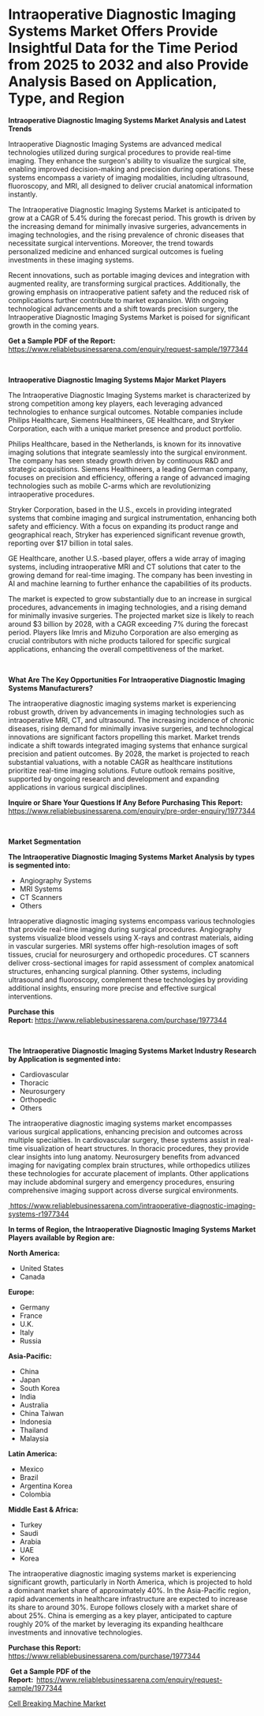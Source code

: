 <p><h1>Intraoperative Diagnostic Imaging Systems Market Offers Provide Insightful Data for the Time Period from 2025 to 2032 and also Provide Analysis Based on Application, Type, and Region</h1></p><p><strong>Intraoperative Diagnostic Imaging Systems Market Analysis and Latest Trends</strong></p>
<p><p>Intraoperative Diagnostic Imaging Systems are advanced medical technologies utilized during surgical procedures to provide real-time imaging. They enhance the surgeon's ability to visualize the surgical site, enabling improved decision-making and precision during operations. These systems encompass a variety of imaging modalities, including ultrasound, fluoroscopy, and MRI, all designed to deliver crucial anatomical information instantly.</p><p>The Intraoperative Diagnostic Imaging Systems Market is anticipated to grow at a CAGR of 5.4% during the forecast period. This growth is driven by the increasing demand for minimally invasive surgeries, advancements in imaging technologies, and the rising prevalence of chronic diseases that necessitate surgical interventions. Moreover, the trend towards personalized medicine and enhanced surgical outcomes is fueling investments in these imaging systems.</p><p>Recent innovations, such as portable imaging devices and integration with augmented reality, are transforming surgical practices. Additionally, the growing emphasis on intraoperative patient safety and the reduced risk of complications further contribute to market expansion. With ongoing technological advancements and a shift towards precision surgery, the Intraoperative Diagnostic Imaging Systems Market is poised for significant growth in the coming years.</p></p>
<p><strong>Get a Sample PDF of the Report:&nbsp;</strong> <a href="https://www.reliablebusinessarena.com/enquiry/request-sample/1977344?utm_campaign=2518&utm_medium=2&utm_source=Github&utm_content=ia&utm_term=05032025&utm_id=intraoperative-diagnostic-imaging-systems">https://www.reliablebusinessarena.com/enquiry/request-sample/1977344</a></p>
<p>&nbsp;</p>
<p><strong>Intraoperative Diagnostic Imaging Systems Major Market Players</strong></p>
<p><p>The Intraoperative Diagnostic Imaging Systems market is characterized by strong competition among key players, each leveraging advanced technologies to enhance surgical outcomes. Notable companies include Philips Healthcare, Siemens Healthineers, GE Healthcare, and Stryker Corporation, each with a unique market presence and product portfolio.</p><p>Philips Healthcare, based in the Netherlands, is known for its innovative imaging solutions that integrate seamlessly into the surgical environment. The company has seen steady growth driven by continuous R&D and strategic acquisitions. Siemens Healthineers, a leading German company, focuses on precision and efficiency, offering a range of advanced imaging technologies such as mobile C-arms which are revolutionizing intraoperative procedures.</p><p>Stryker Corporation, based in the U.S., excels in providing integrated systems that combine imaging and surgical instrumentation, enhancing both safety and efficiency. With a focus on expanding its product range and geographical reach, Stryker has experienced significant revenue growth, reporting over $17 billion in total sales.</p><p>GE Healthcare, another U.S.-based player, offers a wide array of imaging systems, including intraoperative MRI and CT solutions that cater to the growing demand for real-time imaging. The company has been investing in AI and machine learning to further enhance the capabilities of its products.</p><p>The market is expected to grow substantially due to an increase in surgical procedures, advancements in imaging technologies, and a rising demand for minimally invasive surgeries. The projected market size is likely to reach around $3 billion by 2028, with a CAGR exceeding 7% during the forecast period. Players like Imris and Mizuho Corporation are also emerging as crucial contributors with niche products tailored for specific surgical applications, enhancing the overall competitiveness of the market.</p></p>
<p>&nbsp;</p>
<p><strong>What Are The Key Opportunities For Intraoperative Diagnostic Imaging Systems Manufacturers?</strong></p>
<p><p>The intraoperative diagnostic imaging systems market is experiencing robust growth, driven by advancements in imaging technologies such as intraoperative MRI, CT, and ultrasound. The increasing incidence of chronic diseases, rising demand for minimally invasive surgeries, and technological innovations are significant factors propelling this market. Market trends indicate a shift towards integrated imaging systems that enhance surgical precision and patient outcomes. By 2028, the market is projected to reach substantial valuations, with a notable CAGR as healthcare institutions prioritize real-time imaging solutions. Future outlook remains positive, supported by ongoing research and development and expanding applications in various surgical disciplines.</p></p>
<p><strong>Inquire or Share Your Questions If Any Before Purchasing This Report:</strong> <a href="https://www.reliablebusinessarena.com/enquiry/pre-order-enquiry/1977344?utm_campaign=2518&utm_medium=2&utm_source=Github&utm_content=ia&utm_term=05032025&utm_id=intraoperative-diagnostic-imaging-systems">https://www.reliablebusinessarena.com/enquiry/pre-order-enquiry/1977344</a></p>
<p>&nbsp;</p>
<p><strong>Market Segmentation</strong></p>
<p><strong>The Intraoperative Diagnostic Imaging Systems Market Analysis by types is segmented into:</strong></p>
<p><ul><li>Angiography Systems</li><li>MRI Systems</li><li>CT Scanners</li><li>Others</li></ul></p>
<p><p>Intraoperative diagnostic imaging systems encompass various technologies that provide real-time imaging during surgical procedures. Angiography systems visualize blood vessels using X-rays and contrast materials, aiding in vascular surgeries. MRI systems offer high-resolution images of soft tissues, crucial for neurosurgery and orthopedic procedures. CT scanners deliver cross-sectional images for rapid assessment of complex anatomical structures, enhancing surgical planning. Other systems, including ultrasound and fluoroscopy, complement these technologies by providing additional insights, ensuring more precise and effective surgical interventions.</p></p>
<p><strong>Purchase this Report:&nbsp;</strong><a href="https://www.reliablebusinessarena.com/purchase/1977344?utm_campaign=2518&utm_medium=2&utm_source=Github&utm_content=ia&utm_term=05032025&utm_id=intraoperative-diagnostic-imaging-systems">https://www.reliablebusinessarena.com/purchase/1977344</a></p>
<p>&nbsp;</p>
<p><strong>The Intraoperative Diagnostic Imaging Systems Market Industry Research by Application is segmented into:</strong></p>
<p><ul><li>Cardiovascular</li><li>Thoracic</li><li>Neurosurgery</li><li>Orthopedic</li><li>Others</li></ul></p>
<p><p>The intraoperative diagnostic imaging systems market encompasses various surgical applications, enhancing precision and outcomes across multiple specialties. In cardiovascular surgery, these systems assist in real-time visualization of heart structures. In thoracic procedures, they provide clear insights into lung anatomy. Neurosurgery benefits from advanced imaging for navigating complex brain structures, while orthopedics utilizes these technologies for accurate placement of implants. Other applications may include abdominal surgery and emergency procedures, ensuring comprehensive imaging support across diverse surgical environments.</p></p>
<p><a href="https://www.reliablebusinessarena.com/intraoperative-diagnostic-imaging-systems-r1977344?utm_campaign=2518&utm_medium=2&utm_source=Github&utm_content=ia&utm_term=05032025&utm_id=intraoperative-diagnostic-imaging-systems">&nbsp;https://www.reliablebusinessarena.com/intraoperative-diagnostic-imaging-systems-r1977344</a></p>
<p><strong>In terms of Region, the Intraoperative Diagnostic Imaging Systems Market Players available by Region are:</strong></p>
<p>
    <p> <strong> North America: </strong>
        <ul>
            <li>United States</li>
            <li>Canada</li>
        </ul>
        </p> 
    <p> <strong> Europe: </strong>
        <ul>
            <li>Germany</li>
            <li>France</li>
            <li>U.K.</li>
            <li>Italy</li>
            <li>Russia</li>
        </ul>
        </p> 
    <p> <strong> Asia-Pacific: </strong>
        <ul>
            <li>China</li>
            <li>Japan</li>
            <li>South Korea</li>
            <li>India</li>
            <li>Australia</li>
            <li>China Taiwan</li>
            <li>Indonesia</li>
            <li>Thailand</li>
            <li>Malaysia</li>
        </ul>
        </p> 
    <p> <strong> Latin America: </strong>
        <ul>
            <li>Mexico</li>
            <li>Brazil</li>
            <li>Argentina Korea</li>
            <li>Colombia</li>
        </ul>
        </p> 
    <p> <strong> Middle East & Africa: </strong>
        <ul>
            <li>Turkey</li>
            <li>Saudi</li>
            <li>Arabia</li>
            <li>UAE</li>
            <li>Korea</li>
        </ul>
    </p>
    </p>
<p><p>The intraoperative diagnostic imaging systems market is experiencing significant growth, particularly in North America, which is projected to hold a dominant market share of approximately 40%. In the Asia-Pacific region, rapid advancements in healthcare infrastructure are expected to increase its share to around 30%. Europe follows closely with a market share of about 25%. China is emerging as a key player, anticipated to capture roughly 20% of the market by leveraging its expanding healthcare investments and innovative technologies.</p></p>
<p><strong>Purchase this Report: </strong><a href="https://www.reliablebusinessarena.com/purchase/1977344?utm_campaign=2518&utm_medium=2&utm_source=Github&utm_content=ia&utm_term=05032025&utm_id=intraoperative-diagnostic-imaging-systems">https://www.reliablebusinessarena.com/purchase/1977344</a></p>
<p>&nbsp;<strong>Get a Sample PDF of the Report:&nbsp;&nbsp;</strong><a href="https://www.reliablebusinessarena.com/enquiry/request-sample/1977344?utm_campaign=2518&utm_medium=2&utm_source=Github&utm_content=ia&utm_term=05032025&utm_id=intraoperative-diagnostic-imaging-systems">https://www.reliablebusinessarena.com/enquiry/request-sample/1977344</a></p>
<p><strong></strong></p>
<p><p><a href="https://github.com/rosamariarocque98/Market-Research-Report-List-1/blob/main/cell-breaking-machine-market.md?utm_campaign=2518&utm_medium=2&utm_source=Github&utm_content=ia&utm_term=05032025&utm_id=intraoperative-diagnostic-imaging-systems">Cell Breaking Machine Market</a></p></p>